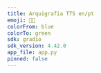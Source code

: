 ```yaml
---
title: Arquigrafia TTS en/pt
emoji: 📝💬
colorFrom: blue
colorTo: green
sdk: gradio
sdk_version: 4.42.0
app_file: app.py
pinned: false
---
```

